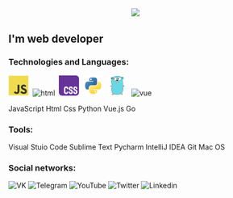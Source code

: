 <div align='center'>
    <img src='https://media3.giphy.com/media/v1.Y2lkPTc5MGI3NjExb3pya3IzNWRqdXpyb2VnMWtleTU4NmNvNGdxenY4bnIyNmQ0bGcxbSZlcD12MV9pbnRlcm5hbF9naWZfYnlfaWQmY3Q9dHM/B6wdZEDP2TXRkA83o5/giphy.webp' width='150px'>
</div>

## I'm web developer

### Technologies and Languages:

<div>
    <img src="https://github.com/devicons/devicon/blob/master/icons/javascript/javascript-original.svg" title="javascript" alt="javascript" width="40" height="40"/>&nbsp;
    <img src="https://github.com/devicons/devicon/blob/master/icons/html/html-original.svg" title="html" alt="html" width="40" height="40"/>&nbsp; 
    <img src="https://github.com/devicons/devicon/blob/master/icons/css/css-original.svg" title="css" alt="css" width="40" height="40"/>&nbsp; 
    <img src="https://github.com/devicons/devicon/blob/master/icons/python/python-original.svg" title="python" alt="python" width="40" height="40"/>&nbsp;          
    <img src="https://github.com/devicons/devicon/blob/master/icons/go/go-original.svg" title="go" alt="go" width="40" height="40"/>&nbsp;  
    <img src="https://github.com/devicons/devicon/blob/master/icons/vue/vue-original.svg" title="vue" alt="vue" width="40" height="40"/>&nbsp;      
</div>

JavaScript
Html
Css
Python
Vue.js
Go

### Tools:
Visual Stuio Code
Sublime Text
Pycharm
IntelliJ IDEA
Git
Mac OS

### Social networks:
![VK](https://img.shields.io/badge/Vkontakte-0277ff?style=for-the-badge&logo=VK)
![Telegram](https://img.shields.io/badge/Telegram-fff?style=for-the-badge&logo=Telegram)
![YouTube](https://img.shields.io/badge/YouTube-ff0000?style=for-the-badge&logo=YouTube)
![Twitter](https://img.shields.io/badge/Twitter-000?style=for-the-badge&logo=X)
![Linkedin](https://img.shields.io/badge/Linkedin-0077B5?style=for-the-badge&logo=Linkedin)
